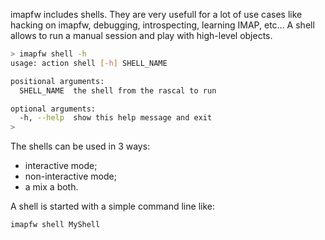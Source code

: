 imapfw includes shells. They are very usefull for a lot of use cases like
hacking on imapfw, debugging, introspecting, learning IMAP, etc... A shell
allows to run a manual session and play with high-level objects.

``` bash
> imapfw shell -h
usage: action shell [-h] SHELL_NAME

positional arguments:
  SHELL_NAME  the shell from the rascal to run

optional arguments:
  -h, --help  show this help message and exit
>
```

The shells can be used in 3 ways:
* interactive mode;
* non-interactive mode;
* a mix a both.

A shell is started with a simple command line like:

``` bash
imapfw shell MyShell
```
